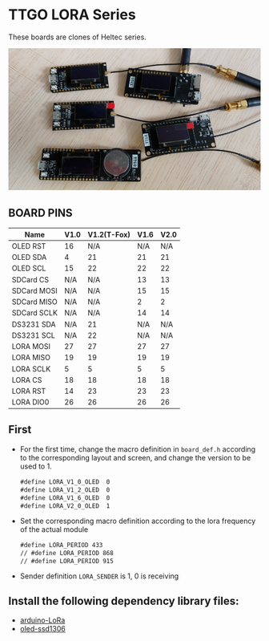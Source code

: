 TTGO LORA Series
==============================

These boards are clones of Heltec series.

![](1.png)

## BOARD PINS
| Name        | V1.0 | V1.2(T-Fox) | V1.6 | V2.0 |
| ----------- | ---- | ----------- | ---- | ---- |
| OLED RST    | 16   | N/A         | N/A  | N/A  |
| OLED SDA    | 4    | 21          | 21   | 21   |
| OLED SCL    | 15   | 22          | 22   | 22   |
| SDCard CS   | N/A  | N/A         | 13   | 13   |
| SDCard MOSI | N/A  | N/A         | 15   | 15   |
| SDCard MISO | N/A  | N/A         | 2    | 2    |
| SDCard SCLK | N/A  | N/A         | 14   | 14   |
| DS3231 SDA  | N/A  | 21          | N/A  | N/A  |
| DS3231 SCL  | N/A  | 22          | N/A  | N/A  |
| LORA MOSI   | 27   | 27          | 27   | 27   |
| LORA MISO   | 19   | 19          | 19   | 19   |
| LORA SCLK   | 5    | 5           | 5    | 5    |
| LORA CS     | 18   | 18          | 18   | 18   |
| LORA RST    | 14   | 23          | 23   | 23   |
| LORA DIO0   | 26   | 26          | 26   | 26   |


## First

- For the first time, change the macro definition in `board_def.h` according to the corresponding layout and screen, and change the version to be used to 1.
    ```
    #define LORA_V1_0_OLED  0
    #define LORA_V1_2_OLED  0
    #define LORA_V1_6_OLED  0
    #define LORA_V2_0_OLED  1
    ```

- Set the corresponding macro definition according to the lora frequency of the actual module
    ```
    #define LORA_PERIOD 433  
    // #define LORA_PERIOD 868  
    // #define LORA_PERIOD 915     
    ```

- Sender definition `LORA_SENDER` is 1, 0 is receiving

## Install the following dependency library files:
- [arduino-LoRa](https://github.com/sandeepmistry/arduino-LoRa)
- [oled-ssd1306](https://github.com/ThingPulse/esp8266-oled-ssd1306)

